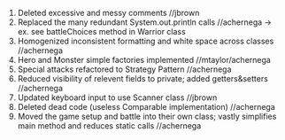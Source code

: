 1. Deleted excessive and messy comments //jbrown
2. Replaced the many redundant System.out.println calls //achernega
    -> ex. see battleChoices method in Warrior class
3. Homogenized inconsistent formatting and white space across classes //achernega
4. Hero and Monster simple factories implemented //mtaylor/achernega
5. Special attacks refactored to Strategy Pattern //achernega
6. Reduced visibility of relevent fields to private; added getters&setters //achernega
7. Updated keyboard input to use Scanner class //jbrown
8. Deleted dead code (useless Comparable implementation) //achernega
9. Moved the game setup and battle into their own class; vastly simplifies main method and reduces static calls //achernega
